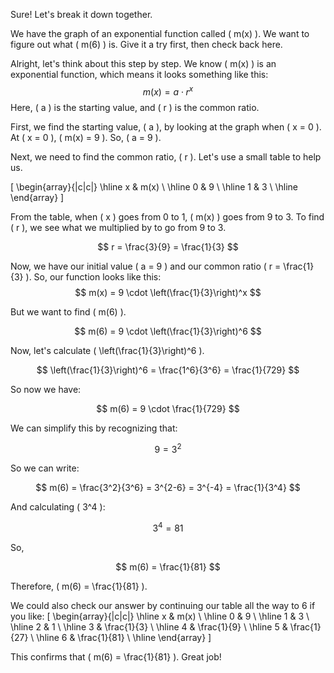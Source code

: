 Sure! Let's break it down together. 

We have the graph of an exponential function called \( m(x) \). We want to figure out what \( m(6) \) is. Give it a try first, then check back here.

Alright, let's think about this step by step. We know \( m(x) \) is an exponential function, which means it looks something like this: 
$$
m(x) = a \cdot r^x
$$ 
Here, \( a \) is the starting value, and \( r \) is the common ratio.

First, we find the starting value, \( a \), by looking at the graph when \( x = 0 \). At \( x = 0 \), \( m(x) = 9 \). So, \( a = 9 \).

Next, we need to find the common ratio, \( r \). Let's use a small table to help us. 

\[ 
\begin{array}{|c|c|} 
\hline
x & m(x) \\ 
\hline
0 & 9 \\ 
\hline
1 & 3 \\ 
\hline
\end{array} 
\]

From the table, when \( x \) goes from 0 to 1, \( m(x) \) goes from 9 to 3. To find \( r \), we see what we multiplied by to go from 9 to 3. 

$$
r = \frac{3}{9} = \frac{1}{3}
$$ 

Now, we have our initial value \( a = 9 \) and our common ratio \( r = \frac{1}{3} \). So, our function looks like this: 
$$
m(x) = 9 \cdot \left(\frac{1}{3}\right)^x
$$ 

But we want to find \( m(6) \).

$$
m(6) = 9 \cdot \left(\frac{1}{3}\right)^6
$$ 

Now, let's calculate \( \left(\frac{1}{3}\right)^6 \). 

$$
\left(\frac{1}{3}\right)^6 = \frac{1^6}{3^6} = \frac{1}{729}
$$ 

So now we have:

$$
m(6) = 9 \cdot \frac{1}{729}
$$ 

We can simplify this by recognizing that:

$$
9 = 3^2
$$ 

So we can write:

$$
m(6) = \frac{3^2}{3^6} = 3^{2-6} = 3^{-4} = \frac{1}{3^4}
$$ 

And calculating \( 3^4 \):

$$
3^4 = 81
$$ 

So, 

$$
m(6) = \frac{1}{81}
$$ 

Therefore, \( m(6) = \frac{1}{81} \).

We could also check our answer by continuing our table all the way to 6 if you like: 
\[ 
\begin{array}{|c|c|} 
\hline
x & m(x) \\ 
\hline
0 & 9 \\ 
\hline
1 & 3 \\ 
\hline
2 & 1 \\ 
\hline
3 & \frac{1}{3} \\ 
\hline
4 & \frac{1}{9} \\ 
\hline
5 & \frac{1}{27} \\ 
\hline
6 & \frac{1}{81} \\ 
\hline
\end{array} 
\]

This confirms that \( m(6) = \frac{1}{81} \). Great job!